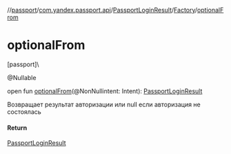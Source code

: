 //[passport](../../../../index.md)/[com.yandex.passport.api](../../index.md)/[PassportLoginResult](../index.md)/[Factory](index.md)/[optionalFrom](optional-from.md)

# optionalFrom

[passport]\

@Nullable

open fun [optionalFrom](optional-from.md)(@NonNullintent: Intent): [PassportLoginResult](../index.md)

Возвращает результат авторизации или null если авторизация не состоялась

#### Return

[PassportLoginResult](../index.md)
